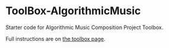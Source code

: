 # ToolBox-AlgorithmicMusic

Starter code for Algorithmic Music Composition Project Toolbox.

Full instructions are on [the toolbox page](https://sd18spring.github.io/toolboxes/algorithmic-music-composition/).
